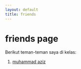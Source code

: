 ```yaml
---
layout: default
title: friends
---
```

# friends page

Berikut teman-teman saya di kelas:
1. [muhammad aziz](https://mhmmd-aziz.github.io/)